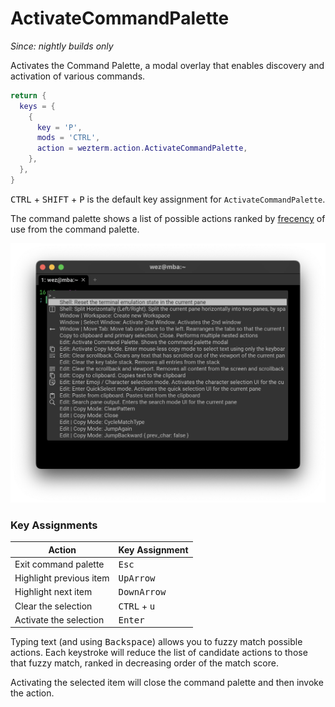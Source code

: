# ActivateCommandPalette

*Since: nightly builds only*

Activates the Command Palette, a modal overlay that enables discovery and activation of various commands.

```lua
return {
  keys = {
    {
      key = 'P',
      mods = 'CTRL',
      action = wezterm.action.ActivateCommandPalette,
    },
  },
}
```

<kbd>CTRL</kbd> + <kbd>SHIFT</kbd> + <kbd>P</kbd> is the default key assignment for `ActivateCommandPalette`.

The command palette shows a list of possible actions ranked by
[frecency](https://en.wikipedia.org/wiki/Frecency) of use from the command
palette.

<img src="../../../screenshots/command-palette.png">

### Key Assignments

| Action | Key Assignment |
|--------|----------------|
|Exit command palette| <kbd>Esc</kbd> |
|Highlight previous item| <kbd>UpArrow</kbd> |
|Highlight next item| <kbd>DownArrow</kbd> |
|Clear the selection| <kbd>CTRL</kbd> + <kbd>u</kbd> |
|Activate the selection| <kbd>Enter</kbd> |

Typing text (and using <kbd>Backspace</kbd>) allows you to fuzzy match possible
actions. Each keystroke will reduce the list of candidate actions to those that
fuzzy match, ranked in decreasing order of the match score.

Activating the selected item will close the command palette and then invoke the
action.
